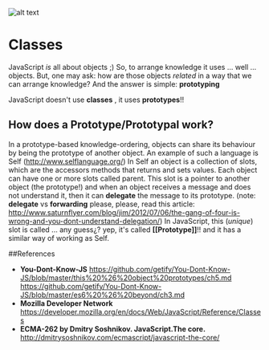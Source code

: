 
![alt text](http://orig02.deviantart.net/573d/f/2010/232/2/b/rpg_class_peices_by_knickolaus.png "RPG classes")

# Classes
JavaScript *is* all about objects ;) So, to arrange knowledge it uses ... well ... objects. But, one may ask: how are those objects *related* in a way that we can arrange knowledge? And the answer is simple: __prototyping__

JavaScript doesn't use __classes__ , it uses __prototypes__!!

## How does a Prototype/Prototypal work?
In a prototype-based knowledge-ordering, objects can share its behaviour by being the prototype of another object. An example of such a language is Self (http://www.selflanguage.org/)
In Self an object is a collection of slots, which are the accessors methods that returns and sets values. Each object can have one or more slots called parent. This slot is a pointer to another object (the prototype!) and when an object receives a message and does not understand it, then it can __delegate__ the message to its prototype. (note: __delegate__ vs __forwarding__ please, please, read this article: http://www.saturnflyer.com/blog/jim/2012/07/06/the-gang-of-four-is-wrong-and-you-dont-understand-delegation/)
In JavaScript, this (*unique*) slot is called ... any guess¿? yep, it's called __[[Prototype]]__!! and it has a similar way of working as Self.




##References
* __You-Dont-Know-JS__
https://github.com/getify/You-Dont-Know-JS/blob/master/this%20%26%20object%20prototypes/ch5.md
https://github.com/getify/You-Dont-Know-JS/blob/master/es6%20%26%20beyond/ch3.md
* __Mozilla Developer Network__
https://developer.mozilla.org/en/docs/Web/JavaScript/Reference/Classes
* __ECMA-262 by Dmitry Soshnikov. JavaScript.The core.__
http://dmitrysoshnikov.com/ecmascript/javascript-the-core/
